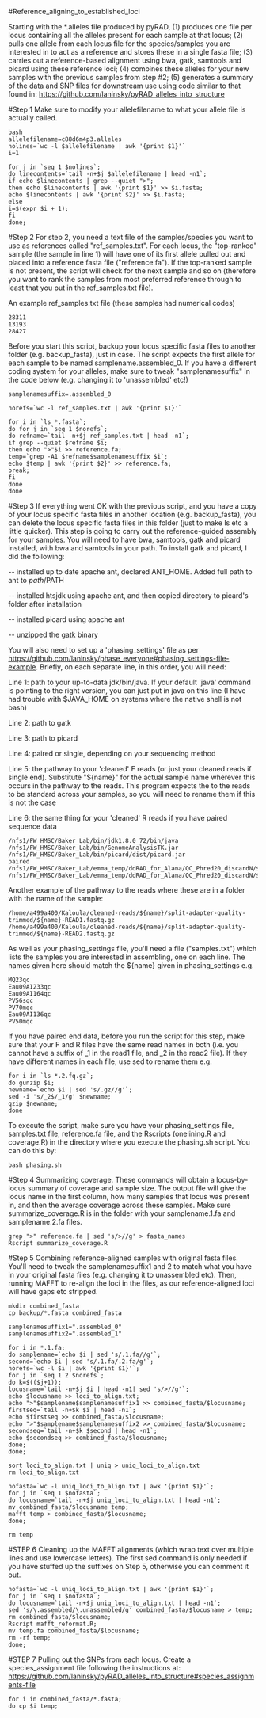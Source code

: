 #Reference_aligning_to_established_loci

Starting with the *.alleles file produced by pyRAD, (1) produces one file per locus containing all the alleles present for each sample at that locus; (2) pulls one allele from each locus file for the species/samples you are interested in to act as a reference and stores these in a single fasta file; (3) carries out a reference-based alignment using bwa, gatk, samtools and picard using these reference loci; (4) combines these alleles for your new samples with the previous samples from step #2; (5) generates a summary of the data and SNP files for downstream use using code similar to that found in: https://github.com/laninsky/pyRAD_alleles_into_structure

#Step 1
Make sure to modify your allelefilename to what your allele file is actually called.
```
bash
allelefilename=c88d6m4p3.alleles
nolines=`wc -l $allelefilename | awk '{print $1}'`
i=1

for j in `seq 1 $nolines`;
do linecontents=`tail -n+$j $allelefilename | head -n1`;
if echo $linecontents | grep --quiet ">";
then echo $linecontents | awk '{print $1}' >> $i.fasta;
echo $linecontents | awk '{print $2}' >> $i.fasta;
else
i=$(expr $i + 1);
fi
done;
```

#Step 2
For step 2, you need a text file of the samples/species you want to use as references called "ref_samples.txt". For each locus, the "top-ranked" sample (the sample in line 1) will have one of its first allele pulled out and placed into a reference fasta file ("reference.fa"). If the top-ranked sample is not present, the script will check for the next sample and so on (therefore you want to rank the samples from most preferred reference through to least that you put in the ref_samples.txt file).

An example ref_samples.txt file (these samples had numerical codes)
```
28311
13193
28427
```

Before you start this script, backup your locus specific fasta files to another folder (e.g. backup_fasta), just in case. The script expects the first allele for each sample to be named samplename.assembled_0. If you have a different coding system for your alleles, make sure to tweak "samplenamesuffix" in the code below (e.g. changing it to 'unassembled' etc!)
```
samplenamesuffix=.assembled_0

norefs=`wc -l ref_samples.txt | awk '{print $1}'`

for i in `ls *.fasta`;
do for j in `seq 1 $norefs`;
do refname=`tail -n+$j ref_samples.txt | head -n1`;
if grep --quiet $refname $i;
then echo ">"$i >> reference.fa; 
temp=`grep -A1 $refname$samplenamesuffix $i`;
echo $temp | awk '{print $2}' >> reference.fa;
break;
fi
done
done
```

#Step 3
If everything went OK with the previous script, and you have a copy of your locus specific fasta files in another location (e.g. backup_fasta), you can delete the locus specific fasta files in this folder (just to make ls etc a little quicker). This step is going to carry out the reference-guided assembly for your samples. You will need to have bwa, samtools, gatk and picard installed, with bwa and samtools in your path. To install gatk and picard, I did the following:

-- installed up to date apache ant, declared ANT_HOME. Added full path to ant to $path/$PATH

-- installed htsjdk using apache ant, and then copied directory to picard's folder after installation

-- installed picard using apache ant

-- unzipped the gatk binary

You will also need to set up a 'phasing_settings' file as per https://github.com/laninsky/phase_everyone#phasing_settings-file-example. Briefly, on each separate line, in this order, you will need:

Line 1: path to your up-to-data jdk/bin/java. If your default 'java' command is pointing to the right version, you can just put in java on this line (I have had trouble with $JAVA_HOME on systems where the native shell is not bash)

Line 2: path to gatk 

Line 3: path to picard

Line 4: paired or single, depending on your sequencing method

Line 5: the pathway to your 'cleaned' F reads (or just your cleaned reads if single end). Substitute "${name}" for the actual sample name wherever this occurs in the pathway to the reads. This program expects the to the reads to be standard across your samples, so you will need to rename them if this is not the case

Line 6: the same thing for your 'cleaned' R reads if you have paired sequence data
```
/nfs1/FW_HMSC/Baker_Lab/bin/jdk1.8.0_72/bin/java
/nfs1/FW_HMSC/Baker_Lab/bin/GenomeAnalysisTK.jar
/nfs1/FW_HMSC/Baker_Lab/bin/picard/dist/picard.jar
paired
/nfs1/FW_HMSC/Baker_Lab/emma_temp/ddRAD_for_Alana/QC_Phred20_discardN/${name}.1.fq.gz
/nfs1/FW_HMSC/Baker_Lab/emma_temp/ddRAD_for_Alana/QC_Phred20_discardN/${name}.2.fq.gz
```
Another example of the pathway to the reads where these are in a folder with the name of the sample:
```
/home/a499a400/Kaloula/cleaned-reads/${name}/split-adapter-quality-trimmed/${name}-READ1.fastq.gz
/home/a499a400/Kaloula/cleaned-reads/${name}/split-adapter-quality-trimmed/${name}-READ2.fastq.gz
```

As well as your phasing_settings file, you'll need a file ("samples.txt") which lists the samples you are interested in assembling, one on each line. The names given here should match the ${name} given in phasing_settings e.g. 
```
MQ23qc
Eau09AI233qc
Eau09AI164qc
PV56sqc
PV70mqc
Eau09AI136qc
PV50mqc
```

If you have paired end data, before you run the script for this step, make sure that your F and R files have the same read names in both (i.e. you cannot have a suffix of _1 in the read1 file, and _2 in the read2 file). If they have different names in each file, use sed to rename them e.g.
```
for i in `ls *.2.fq.gz`;
do gunzip $i;
newname=`echo $i | sed 's/.gz//g'`;
sed -i 's/_2$/_1/g' $newname;
gzip $newname;
done
```

To execute the script, make sure you have your phasing_settings file, samples.txt file, reference.fa file, and the Rscripts (onelining.R and coverage.R) in the directory where you execute the phasing.sh script. You can do this by:
```
bash phasing.sh
```

#Step 4
Summarizing coverage.  These commands will obtain a locus-by-locus summary of coverage and sample size. The output file will give the locus name in the first column, how many samples that locus was present in, and then the average coverage across these samples. Make sure summarize_coverage.R is in the folder with your samplename.1.fa and samplename.2.fa files.
```
grep ">" reference.fa | sed 's/>//g' > fasta_names
Rscript summarize_coverage.R
```

#Step 5
Combining reference-aligned samples with original fasta files. You'll need to tweak the samplenamesuffix1 and 2 to match what you have in your original fasta files (e.g. changing it to unassembled etc). Then, running MAFFT to re-align the loci in the files, as our reference-aligned loci will have gaps etc stripped.
```
mkdir combined_fasta
cp backup/*.fasta combined_fasta

samplenamesuffix1=".assembled_0"
samplenamesuffix2=".assembled_1"

for i in *.1.fa;
do samplename=`echo $i | sed 's/.1.fa//g'`;
second=`echo $i | sed 's/.1.fa/.2.fa/g'`;
norefs=`wc -l $i | awk '{print $1}'`;
for j in `seq 1 2 $norefs`;
do k=$(($j+1));
locusname=`tail -n+$j $i | head -n1| sed 's/>//g'`;
echo $locusname >> loci_to_align.txt;
echo ">"$samplename$samplenamesuffix1 >> combined_fasta/$locusname; 
firstseq=`tail -n+$k $i | head -n1`;
echo $firstseq >> combined_fasta/$locusname; 
echo ">"$samplename$samplenamesuffix2 >> combined_fasta/$locusname; 
secondseq=`tail -n+$k $second | head -n1`;
echo $secondseq >> combined_fasta/$locusname; 
done;
done;

sort loci_to_align.txt | uniq > uniq_loci_to_align.txt
rm loci_to_align.txt

nofasta=`wc -l uniq_loci_to_align.txt | awk '{print $1}'`;
for j in `seq 1 $nofasta`;
do locusname=`tail -n+$j uniq_loci_to_align.txt | head -n1`;
mv combined_fasta/$locusname temp;
mafft temp > combined_fasta/$locusname;
done;

rm temp
```

#STEP 6
Cleaning up the MAFFT alignments (which wrap text over multiple lines and use lowercase letters). The first sed command is only needed if you have stuffed up the suffixes on Step 5, otherwise you can comment it out.
```
nofasta=`wc -l uniq_loci_to_align.txt | awk '{print $1}'`;
for j in `seq 1 $nofasta`;
do locusname=`tail -n+$j uniq_loci_to_align.txt | head -n1`;
sed 's/\.assembled/\.unassembled/g' combined_fasta/$locusname > temp;
rm combined_fasta/$locusname;
Rscript mafft_reformat.R;
mv temp.fa combined_fasta/$locusname;
rm -rf temp;
done;
```

#STEP 7
Pulling out the SNPs from each locus. Create a species_assignment file following the instructions at: https://github.com/laninsky/pyRAD_alleles_into_structure#species_assignments-file



```
for i in combined_fasta/*.fasta;
do cp $i temp;

